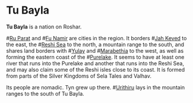 # Tu Bayla

**Tu Bayla** is a nation on Roshar.

#[Ru Parat](locations/ru-parat) and #[Fu Namir](locations/fu-namir) are cities in the region. It borders #[Jah Keved](locations/jah-keved) to the east, the #[Reshi Sea](locations/reshi-sea) to the north, a mountain range to the south, and shares land borders with #[Yulay](locations/yulay) and #[Marabethia](locations/marabethia) to the west, as well as forming the eastern coast of the #[Purelake](locations/purelake). It seems to have at least one river that runs into the Purelake and another that runs into the Reshi Sea, and may also claim some of the Reshi isles close to its coast. It is formed from parts of the Silver Kingdoms of Sela Tales and Valhav.

Its people are nomadic. Tyn grew up there. #[Urithiru](locations/urithiru) lays in the mountain ranges to the south of Tu Bayla.
